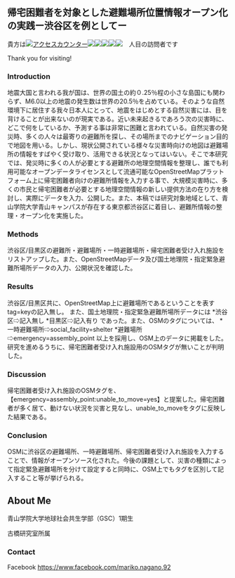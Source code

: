 ## 帰宅困難者を対象とした避難場所位置情報オープン化の実践ー渋谷区を例としてー

貴方は<!--タグはここから--><a href="http://www.rays-counter.com/"><img src="http://www.rays-counter.com/d411_f6_231/5b28c43192109/" alt="アクセスカウンター" border="0"></a><img src="http://www.rays-counter.com/images/counter_01.gif" border="0"><img src="http://www.rays-counter.com/images/counter_02.gif" border="0"><img src="http://www.rays-counter.com/images/counter_03.gif" border="0"><img src="http://www.rays-counter.com/images/counter_04.gif" border="0" ><img src="http://www.rays-counter.com/images/counter_05.gif" border="0"><!--ここまで-->　人目の訪問者です


Thank you for visiting!

### Introduction
地震大国と言われる我が国は、世界の国土の約０.25％程の小さな島国にも関わらず、M6.0以上の地震の発生数は世界の20.5％を占めている。そのような自然環境下に居住する我々日本人にとって、地震をはじめとする自然災害には、目を背けることが出来ないのが現実である。近い未来起きるであろう次の災害時に、どこで何をしているか、予測する事は非常に困難と言われている。自然災害の発災時、多くの人々は最寄りの避難所を探し、その場所までのナビゲーション目的で地図を用いる。しかし、現状公開されている様々な災害時向けの地図は避難場所の情報をすばやく受け取り、活用できる状況となってはいない。そこで本研究では、発災時に多くの人が必要とする避難所の地理空間情報を整理し、誰でも利用可能なオープンデータライセンスとして流通可能なOpenStreetMapプラットフォーム上に帰宅困難者向けの避難所情報を入力する事で、大規模災害時に、多くの市民と帰宅困難者が必要とする地理空間情報の新しい提供方法の在り方を検討し、実際にデータを入力、公開した。また、本稿では研究対象地域として、青山学院大学青山キャンパスが存在する東京都渋谷区に着目し、避難所情報の整理・オープン化を実施した。


### Methods
渋谷区/目黒区の避難所・避難場所・一時避難場所・帰宅困難者受け入れ施設をリストアップした。また、OpenStreetMapデータ及び国土地理院・指定緊急避難所場所データの入力、公開状況を確認した。


### Results
渋谷区/目黒区共に、OpenStreetMap上に避難場所であるということを表すtag=keyの記入無し。
また、国土地理院・指定緊急避難所場所データには
*渋谷区⇨記入無し
*目黒区⇨記入有り
であった。また、OSMのタグについては、
*一時避難場所⇨social_facility=shelter
*避難場所⇨emergency=assembly_point
以上を採用し、OSM上のデータに掲載をした。
研究を進めるうちに、帰宅困難者受け入れ施設用のOSMタグが無いことが判明した。


### Discussion
帰宅困難者受け入れ施設のOSMタグを、
【emergency=assembly_point:unable_to_move=yes】と提案した。帰宅困難者が多く居て、動けない状況を災害と見なし、unable_to_moveをタグに反映した結果である。


### Conclusion
OSMに渋谷区の避難場所、一時避難場所、帰宅困難者受け入れ施設を入力することで、情報がオープンソース化された。今後の課題として、災害の種類によって指定緊急避難場所を分けて設定すると同時に、OSM上でもタグを区別して記入すること等が挙げられる。


## About Me

青山学院大学地球社会共生学部（GSC）1期生　

古橋研究室所属




### Contact

Facebook
https://www.facebook.com/mariko.nagano.92
